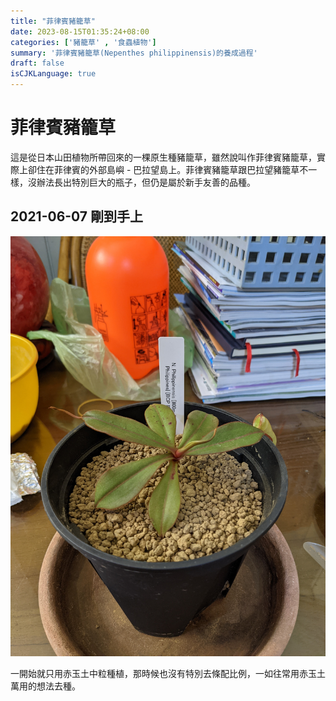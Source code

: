 ```yaml
---
title: "菲律賓豬籠草"
date: 2023-08-15T01:35:24+08:00
categories: ['豬籠草' , '食蟲植物']
summary: '菲律賓豬籠草(Nepenthes philippinensis)的養成過程'
draft: false
isCJKLanguage: true
---
```


# 菲律賓豬籠草

這是從日本山田植物所帶回來的一棵原生種豬籠草，雖然說叫作菲律賓豬籠草，實際上卻住在菲律賓的外部島嶼 - 巴拉望島上。菲律賓豬籠草跟巴拉望豬籠草不一樣，沒辦法長出特別巨大的瓶子，但仍是屬於新手友善的品種。

## 2021-06-07 剛到手上

![2021-06-07](./images/2021-06-07.jpg)

一開始就只用赤玉土中粒種植，那時候也沒有特別去條配比例，一如往常用赤玉土萬用的想法去種。